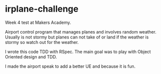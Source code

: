 irplane-challenge
=================

Week 4 test at Makers Academy.

Airport control program that manages planes and involves random weather. Usually is not stormy but planes can not take of or land if the weather is stormy so watch out for the weather.

I wrote this code TDD with RSpec. The main goal was to play with Object Oriented design and TDD.

I made the airport speak to add a better UE and because it is fun.
